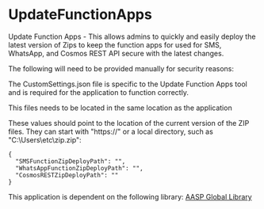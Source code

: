 # UpdateFunctionApps

Update Function Apps - This allows admins to quickly and easily deploy the latest version of Zips to keep the function apps for used for SMS, WhatsApp, and Cosmos REST API secure with the latest changes.

The following will need to be provided manually for security reasons:

The CustomSettings.json file is specific to the Update Function Apps tool and is required for the application to function correctly.

This files needs to be located in the same location as the application

These values should point to the location of the current version of the ZIP files. They can start with "https://" or a local directory, such as "C:\\Users\\etc\\zip.zip":
```
{
  "SMSFunctionZipDeployPath": "",
  "WhatsAppFunctionZipDeployPath": "",
  "CosmosRESTZipDeployPath": ""
}
```

This application is dependent on the following library: [AASP Global Library](https://github.com/AASPWayne/AASPGlobalLibrary)
